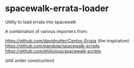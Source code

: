 # spacewalk-errata-loader
Utility to load errata into spacewalk

A combination of various importers from:

https://github.com/davidnutter/Centos-Errata (the inspiration)
https://github.com/pandujar/spacewalk-scripts
https://github.com/philicious/spacewalk-scripts

(still under construction)

